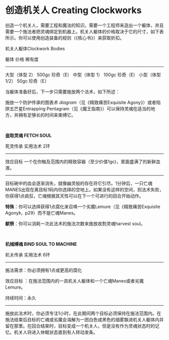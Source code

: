 # 创造机关人 Creating Clockworks

创造一个机关人，需要工程和魔法的知识。需要一个工程师来造出一个躯体，并且需要一个施法者把灵魂绑定到机器上。机关人躯体的价格取决于它的尺寸，如下表所示。你可以使用创造装备的规则（《核心书》）来获取折扣。

机关人躯体Clockwork Bodies

  躯体              价格    稀有度
  ----------------- ------- -----------
  大型（体型 2）    500gc   珍奇（E）
  中型（体型 1）    100gc   珍奇（E）
  小型（体型1/2）   50gc    珍奇（E）

当躯体准备好后，下一步只需要施放两个法术，如下所述：

施放一个防护传承的图表术 *diagram*（见《精致痛苦Exquisite
Agony》）或者陷阱五芒星Entrapping
Pentagram（见《魔王指南》）可以保持灵魂在适当的地方，并拥有足够长的时间来束缚它。

 

**盗取灵魂 FETCH SOUL**

死灵传承 实用法术 2环

------------------------------------------------------------------------

效应目标
一个在你触及范围内的精致容器（至少价值1gc)，里面盛满了的新鲜血液。

------------------------------------------------------------------------

目标碗中的血会逐渐消失，就像幽灵般的存在将它引尽。1分钟后，一只亡魂MANES出现在离目标1码内你选择的空地上。如果没有这样的空间，则法术失败，你获得1点疯狂，亡魂根据其天性可以在下一个可进行的回合开始动作。

**特殊**：你可以选择获得1点腐化来召唤一个劣魔Lemure（见《精致痛苦Exquisite
Agony》，p29）而不是亡魂Manes。

**献祭**：你可以消耗一次此法术的施法次数来施放收割灵魂harvest soul。

 

**机械缚魂 BIND SOUL TO MACHINE**

机关传承 实用法术 6环

------------------------------------------------------------------------

施法需求：你必须拥有1点或更高的腐化

效应目标 ：在施法范围内的一具机关人躯体和一个亡魂Manes或者劣魔Lemure。

持续时间：永久

------------------------------------------------------------------------

施放此法术时，你必须专注1小时，在此期间两个目标必须保持在施法范围内。在施法结束后目标的亡魂或劣魔会溶解为一团白色或黑色的烟雾飘进机关人躯体内并留在那里。在回合结束时，目标变成一个机关人，但是没有作为灵魂状态时的记忆。机关人将进入休眠状态直到有人转动发条。

 
